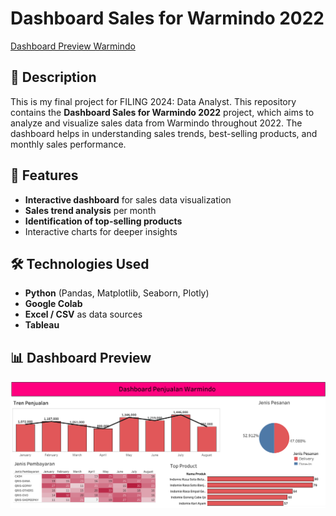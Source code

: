 # Dashboard Sales for Warmindo 2022

[Dashboard Preview Warmindo](https://public.tableau.com/views/DashboardWarmindo_17167103162890/Dashboard1?:language=en-US&:sid=&:redirect=auth&:display_count=n&:origin=viz_share_link)

## 📌 Description  
This is my final project for FILING 2024: Data Analyst. This repository contains the **Dashboard Sales for Warmindo 2022** project, which aims to analyze and visualize sales data from Warmindo throughout 2022. The dashboard helps in understanding sales trends, best-selling products, and monthly sales performance.

## 🚀 Features  
- **Interactive dashboard** for sales data visualization  
- **Sales trend analysis** per month  
- **Identification of top-selling products**  
- Interactive charts for deeper insights  

## 🛠️ Technologies Used  
- **Python** (Pandas, Matplotlib, Seaborn, Plotly)  
- **Google Colab**  
- **Excel / CSV** as data sources  
- **Tableau**  

## 📊 Dashboard Preview  
![alt text](https://github.com/mfatarsyah/Warmindo-Sales-Dashboard/blob/main/Dashboard%20Warmindo.png?raw=true)
